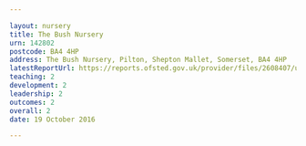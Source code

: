 ```yaml
---

layout: nursery
title: The Bush Nursery
urn: 142802
postcode: BA4 4HP
address: The Bush Nursery, Pilton, Shepton Mallet, Somerset, BA4 4HP
latestReportUrl: https://reports.ofsted.gov.uk/provider/files/2608407/urn/142802.pdf
teaching: 2
development: 2
leadership: 2
outcomes: 2
overall: 2
date: 19 October 2016

---
```

